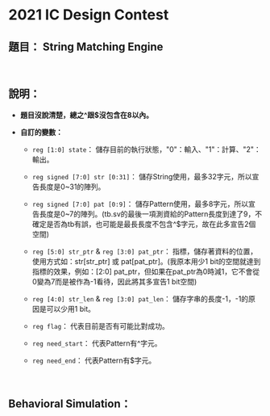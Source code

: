 # 2021 IC Design Contest

## <b>題目：</b> String Matching Engine

<br>


## <b>說明：</b>

- <b>題目沒說清楚，總之^跟$沒包含在8以內。</b>

- <b>自訂的變數：</b>
    - ``` reg [1:0] state ```：
        儲存目前的執行狀態，"0"：輸入、"1"：計算、"2"：輸出。

    - ``` reg signed [7:0] str [0:31] ```：
        儲存String使用，最多32字元，所以宣告長度是0~31的陣列。

    - ``` reg signed [7:0] pat [0:9] ```：
        儲存Pattern使用，最多8字元，所以宣告長度是0~7的陣列。(tb.sv的最後一項測資給的Pattern長度到達了9，不確定是否為tb有誤，也可能是最長長度不包含^$字元，故在此多宣告2個空間)

    - ``` reg [5:0] str_ptr ``` & ``` reg [3:0] pat_ptr ```：
        指標，儲存著資料的位置，使用方式如：str[str_ptr] 或 pat[pat_ptr]。(我原本用少1 bit的空間就達到指標的效果，例如：[2:0] pat_ptr，但如果在pat_ptr為0時減1，它不會從0變為7而是被作為-1看待，因此將其多宣告1 bit空間)

    - ``` reg [4:0] str_len ``` & ``` reg [3:0] pat_len ```：
        儲存字串的長度-1，-1的原因是可以少用1 bit。

    - ``` reg flag ```：
        代表目前是否有可能比對成功。

    - ``` reg need_start ```：
        代表Pattern有^字元。
    
    - ``` reg need_end ```：
        代表Pattern有$字元。


<br>


## <b>Behavioral Simulation：</b>
<!-- ![](image.png) -->
